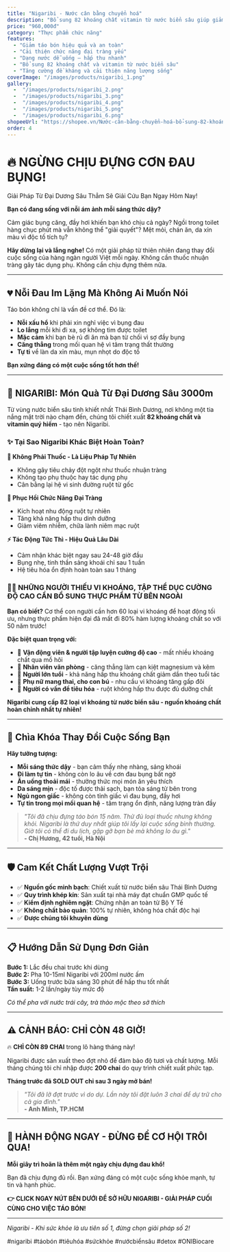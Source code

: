 ```yaml
---
title: "Nigaribi - Nước cân bằng chuyển hoá"
description: "Bổ sung 82 khoáng chất vitamin từ nước biển sâu giúp giảm táo bón Nigaribi 100ml"
price: "960,000đ"
category: "Thực phẩm chức năng"
features:
  - "Giảm táo bón hiệu quả và an toàn"
  - "Cải thiện chức năng đại tràng yếu"
  - "Dạng nước dễ uống – hấp thu nhanh"
  - "Bổ sung 82 khoáng chất và vitamin từ nước biển sâu"
  - "Tăng cường đề kháng và cải thiện năng lượng sống"
coverImage: "/images/products/nigaribi_1.png"
gallery:
  -  "/images/products/nigaribi_2.png"
  -  "/images/products/nigaribi_3.png"
  -  "/images/products/nigaribi_4.png"
  -  "/images/products/nigaribi_5.png"
  -  "/images/products/nigaribi_6.png"
shopeeUrl: "https://shopee.vn/Nước-cân-bằng-chuyển-hoá-bổ-sung-82-khoáng-chất-vitamin-từ-nước-biển-sâu-giúp-giảm-táo-bón-Nigaribi-100ml-THIETBISPAONI-i.1496144810.24143186699?is_from_login=true"
order: 4
---
```


# 🔥 NGỪNG CHỊU ĐỰNG CƠN ĐAU BỤNG! 
Giải Pháp Từ Đại Dương Sâu Thẳm Sẽ Giải Cứu Bạn Ngay Hôm Nay!

**Bạn có đang sống với nỗi ám ảnh mỗi sáng thức dậy?** 

Cảm giác bụng căng, đầy hơi khiến bạn khó chịu cả ngày? Ngồi trong toilet hàng chục phút mà vẫn không thể "giải quyết"? Mệt mỏi, chán ăn, da xỉn màu vì độc tố tích tụ?

**Hãy dừng lại và lắng nghe!** Có một giải pháp từ thiên nhiên đang thay đổi cuộc sống của hàng ngàn người Việt mỗi ngày. Không cần thuốc nhuận tràng gây tác dụng phụ. Không cần chịu đựng thêm nữa.

---

## 💔 Nỗi Đau Im Lặng Mà Không Ai Muốn Nói

Táo bón không chỉ là vấn đề cơ thể. Đó là:

- **Nỗi xấu hổ** khi phải xin nghỉ việc vì bụng đau
- **Lo lắng** mỗi khi đi xa, sợ không tìm được toilet
- **Mặc cảm** khi bạn bè rủ đi ăn mà bạn từ chối vì sợ đầy bụng
- **Căng thẳng** trong mối quan hệ vì tâm trạng thất thường
- **Tự ti** về làn da xỉn màu, mụn nhọt do độc tố

**Bạn xứng đáng có một cuộc sống tốt hơn thế!**

---

## 🌊 NIGARIBI: Món Quà Từ Đại Dương Sâu 3000m

Từ vùng nước biển sâu tinh khiết nhất Thái Bình Dương, nơi không một tia nắng mặt trời nào chạm đến, chúng tôi chiết xuất **82 khoáng chất và vitamin quý hiếm** - tạo nên Nigaribi.

### ✨ Tại Sao Nigaribi Khác Biệt Hoàn Toàn?

**🎯 Không Phải Thuốc - Là Liệu Pháp Tự Nhiên**
- Không gây tiêu chảy đột ngột như thuốc nhuận tràng
- Không tạo phụ thuộc hay tác dụng phụ
- Cân bằng lại hệ vi sinh đường ruột từ gốc

**💪 Phục Hồi Chức Năng Đại Tràng**
- Kích hoạt nhu động ruột tự nhiên
- Tăng khả năng hấp thu dinh dưỡng
- Giảm viêm nhiễm, chữa lành niêm mạc ruột

**⚡ Tác Động Tức Thì - Hiệu Quả Lâu Dài**
- Cảm nhận khác biệt ngay sau 24-48 giờ đầu
- Bụng nhẹ, tinh thần sảng khoái chỉ sau 1 tuần
- Hệ tiêu hóa ổn định hoàn toàn sau 1 tháng

### 🏃‍♂️ **NHỮNG NGƯỜI THIẾU VI KHOÁNG, TẬP THỂ DỤC CƯỜNG ĐỘ CAO CẦN BỔ SUNG THỰC PHẨM TỪ BÊN NGOÀI**

**Bạn có biết?** Cơ thể con người cần hơn 60 loại vi khoáng để hoạt động tối ưu, nhưng thực phẩm hiện đại đã mất đi 80% hàm lượng khoáng chất so với 50 năm trước!

**Đặc biệt quan trọng với:**
- 💪 **Vận động viên & người tập luyện cường độ cao** - mất nhiều khoáng chất qua mồ hôi
- 🏢 **Nhân viên văn phòng** - căng thẳng làm cạn kiệt magnesium và kẽm
- 👵 **Người lớn tuổi** - khả năng hấp thu khoáng chất giảm dần theo tuổi tác
- 🤱 **Phụ nữ mang thai, cho con bú** - nhu cầu vi khoáng tăng gấp đôi
- 🏥 **Người có vấn đề tiêu hóa** - ruột không hấp thu được đủ dưỡng chất

**Nigaribi cung cấp 82 loại vi khoáng từ nước biển sâu - nguồn khoáng chất hoàn chỉnh nhất tự nhiên!**

---

## 🔑 Chìa Khóa Thay Đổi Cuộc Sống Bạn

**Hãy tưởng tượng:**
- **Mỗi sáng thức dậy** - bạn cảm thấy nhẹ nhàng, sảng khoái
- **Đi làm tự tin** - không còn lo âu về cơn đau bụng bất ngờ  
- **Ăn uống thoải mái** - thưởng thức mọi món ăn yêu thích
- **Da sáng mịn** - độc tố được thải sạch, bạn tỏa sáng từ bên trong
- **Ngủ ngon giấc** - không còn tỉnh giấc vì đau bụng, đầy hơi
- **Tự tin trong mọi mối quan hệ** - tâm trạng ổn định, năng lượng tràn đầy

> *"Tôi đã chịu đựng táo bón 15 năm. Thử đủ loại thuốc nhưng không khỏi. Nigaribi là thứ duy nhất giúp tôi lấy lại cuộc sống bình thường. Giờ tôi có thể đi du lịch, gặp gỡ bạn bè mà không lo âu gì."*  
> **- Chị Hương, 42 tuổi, Hà Nội**

---

## 🛡️ Cam Kết Chất Lượng Vượt Trội

- ✅ **Nguồn gốc minh bạch**: Chiết xuất từ nước biển sâu Thái Bình Dương  
- ✅ **Quy trình khép kín**: Sản xuất tại nhà máy đạt chuẩn GMP quốc tế  
- ✅ **Kiểm định nghiêm ngặt**: Chứng nhận an toàn từ Bộ Y Tế  
- ✅ **Không chất bảo quản**: 100% tự nhiên, không hóa chất độc hại  
- ✅ **Được chúng tôi khuyên dùng**

---

## 📋 Hướng Dẫn Sử Dụng Đơn Giản

**Bước 1:** Lắc đều chai trước khi dùng  
**Bước 2:** Pha 10-15ml Nigaribi với 200ml nước ấm  
**Bước 3:** Uống trước bữa sáng 30 phút để hấp thu tốt nhất  
**Tần suất:** 1-2 lần/ngày tùy mức độ

*Có thể pha với nước trái cây, trà thảo mộc theo sở thích*

---

## ⚠️ CẢNH BÁO: CHỈ CÒN 48 GIỜ!

🔥 **CHỈ CÒN 89 CHAI** trong lô hàng tháng này!

Nigaribi được sản xuất theo đợt nhỏ để đảm bảo độ tươi và chất lượng. Mỗi tháng chúng tôi chỉ nhập được **200 chai** do quy trình chiết xuất phức tạp.

**Tháng trước đã SOLD OUT chỉ sau 3 ngày mở bán!**

> *"Tôi đã lỡ đợt trước vì do dự. Lần này tôi đặt luôn 3 chai để dự trữ cho cả gia đình."*  
> **- Anh Minh, TP.HCM**

---


## 🚨 HÀNH ĐỘNG NGAY - ĐỪNG ĐỂ CƠ HỘI TRÔI QUA!

**Mỗi giây trì hoãn là thêm một ngày chịu đựng đau khổ!**

Bạn đã chịu đựng đủ rồi. Bạn xứng đáng có một cuộc sống khỏe mạnh, tự tin và hạnh phúc.

**👉 CLICK NGAY NÚT BÊN DƯỚI ĐỂ SỞ HỮU NIGARIBI - GIẢI PHÁP CUỐI CÙNG CHO VIỆC TÁO BÓN!**



---

*Nigaribi - Khi sức khỏe là ưu tiên số 1, đừng chọn giải pháp số 2!*

#nigaribi #táobón #tiêuhóa #sứckhỏe #nướcbiểnsâu #detox #ONIBiocare